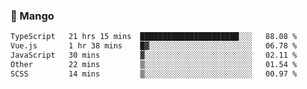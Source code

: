 ### 🥭 Mango

<!--START_SECTION:waka-->

```txt
TypeScript   21 hrs 15 mins  ██████████████████████░░░   88.08 %
Vue.js       1 hr 38 mins    █▓░░░░░░░░░░░░░░░░░░░░░░░   06.78 %
JavaScript   30 mins         ▓░░░░░░░░░░░░░░░░░░░░░░░░   02.11 %
Other        22 mins         ▒░░░░░░░░░░░░░░░░░░░░░░░░   01.54 %
SCSS         14 mins         ▒░░░░░░░░░░░░░░░░░░░░░░░░   00.97 %
```

<!--END_SECTION:waka-->
